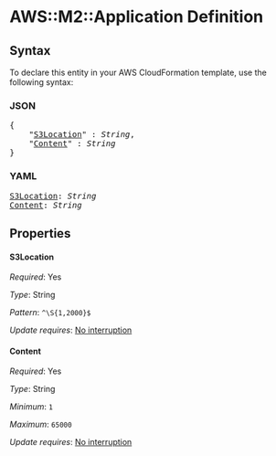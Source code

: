# AWS::M2::Application Definition

## Syntax

To declare this entity in your AWS CloudFormation template, use the following syntax:

### JSON

<pre>
{
    "<a href="#s3location" title="S3Location">S3Location</a>" : <i>String</i>,
    "<a href="#content" title="Content">Content</a>" : <i>String</i>
}
</pre>

### YAML

<pre>
<a href="#s3location" title="S3Location">S3Location</a>: <i>String</i>
<a href="#content" title="Content">Content</a>: <i>String</i>
</pre>

## Properties

#### S3Location

_Required_: Yes

_Type_: String

_Pattern_: <code>^\S{1,2000}$</code>

_Update requires_: [No interruption](https://docs.aws.amazon.com/AWSCloudFormation/latest/UserGuide/using-cfn-updating-stacks-update-behaviors.html#update-no-interrupt)

#### Content

_Required_: Yes

_Type_: String

_Minimum_: <code>1</code>

_Maximum_: <code>65000</code>

_Update requires_: [No interruption](https://docs.aws.amazon.com/AWSCloudFormation/latest/UserGuide/using-cfn-updating-stacks-update-behaviors.html#update-no-interrupt)

